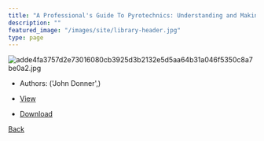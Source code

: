 ```yaml
---
title: "A Professional's Guide To Pyrotechnics: Understanding and Making Exploding Fireworks"
description: ""
featured_image: "/images/site/library-header.jpg"
type: page
---
```


![adde4fa3757d2e73016080cb3925d3b2132e5d5aa64b31a046f5350c8a7be0a2.jpg](https://drive.google.com/uc?export=view&id=1flBWNMeMSeIGKKgEqyJ3z96bX8Pl3Btv)
* Authors: ('John Donner',)
* <a href="https://drive.google.com/uc?export=view&id=1MMdP8Q76UIIVNbNUL7Gv3OU0VSB4ql3B" target="_blank">View</a>

* [Download](https://drive.google.com/uc?export=download&id=1MMdP8Q76UIIVNbNUL7Gv3OU0VSB4ql3B)

[Back](/library/)
